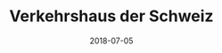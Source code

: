 ﻿---
title:          "Verkehrshaus der Schweiz"
date:           "2018-07-05"
draft:          false
robotsExclude:  true
forceNowrap:    false
---
